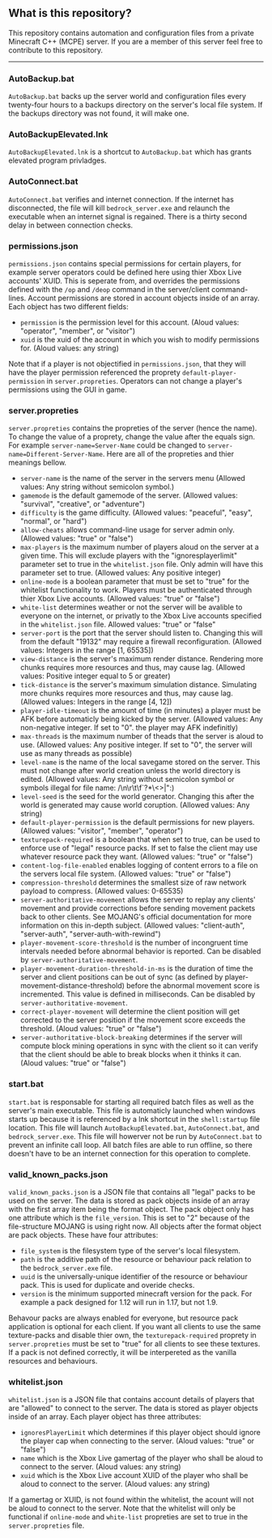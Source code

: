 ## What is this repository?
This repository contains automation and configuration files from a private Minecraft C++ (MCPE) server. If you are a member of this server feel free to contribute to this repository.

---

### AutoBackup.bat

`AutoBackup.bat` backs up the server world and configuration files every twenty-four hours to a backups directory on the server's local file system. If the backups directory was not found, it will make one.

### AutoBackupElevated.lnk

`AutoBackupElevated.lnk` is a shortcut to `AutoBackup.bat` which has grants elevated program privladges.

### AutoConnect.bat

`AutoConnect.bat` verifies and internet connection. If the internet has disconnected, the file will kill `bedrock_server.exe` and relaunch the executable when an internet signal is regained. There is a thirty second delay in between connection checks.

### permissions.json

`permissions.json` contains special permissions for certain players, for example server operators could be defined here using thier Xbox Live accounts' XUID. This is seperate from, and overrides the permissions defined with the `/op` and `/deop` command in the server/client command-lines. Account permissions are stored in account objects inside of an array. Each object has two different fields:

- `permission` is the permission level for this account. (Aloud values: "operator", "member", or "visitor")
- `xuid` is the xuid of the account in which you wish to modify permissions for. (Aloud values: any string)

Note that if a player is not objectified in `permissions.json`, that they will have the player permission referenced the proprety `default-player-permission` in `server.propreties`. Operators can not change a player's permissions using the GUI in game.

### server.propreties
`server.propreties` contains the propreties of the server (hence the name). To change the value of a proprety, change the value after the equals sign. For example `server-name=Server-Name` could be changed to `server-name=Different-Server-Name`. Here are all of the propreties and thier meanings bellow. 

- `server-name` is the name of the server in the servers menu (Allowed values: Any string without semicolon symbol.)
- `gamemode` is the default gamemode of the server. (Allowed values: "survival", "creative", or "adventure")
- `difficulty` is the game difficulty. (Allowed values: "peaceful", "easy", "normal", or "hard")
- `allow-cheats` allows command-line usage for server admin only. (Allowed values: "true" or "false")
- `max-players` is the maximum number of players aloud on the server at a given time. This will exclude players with the "ignoresplayerlimit" parameter set to true in the `whitelist.json` file. Only admin will have this parameter set to true. (Allowed values: Any positive integer)
- `online-mode` is a boolean parameter that must be set to "true" for the whitelist functionality to work. Players must be authenticated through thier Xbox Live accounts. (Allowed values: "true" or "false")
- `white-list` determines weather or not the server will be avalible to everyone on the internet, or privatly to the Xbox Live accounts specified in the `whitelist.json` file. Allowed values: "true" or "false"
- `server-port` is the port that the server should listen to. Changing this will from the default "19132" may require a firewall reconfiguration. (Allowed values: Integers in the range [1, 65535])
- `view-distance` is the server's maximum render distance. Rendering more chunks requires more resources and thus, may cause lag. (Allowed values: Positive integer equal to 5 or greater)
- `tick-distance` is the server's maximum simulation distance. Simulating more chunks requires more resources and thus, may cause lag. (Allowed values: Integers in the range [4, 12])
- `player-idle-timeout` is the amount of time (in minutes) a player must be AFK before automaticly being kicked by the server. (Allowed values: Any non-negative integer. If set to "0". the player may AFK indefinitly)
- `max-threads` is the maximum number of theads that the server is aloud to use. (Allowed values: Any positive integer. If set to "0", the server will use as many threads as possible)
- `level-name` is the name of the local savegame stored on the server. This must not change after world creation unless the world directory is edited. (Allowed values: Any string without semicolon symbol or symbols illegal for file name: /\n\r\t\f`?*\\<>|\":)
- `level-seed` is the seed for the world generator. Changing this after the world is generated may cause world coruption. (Allowed values: Any string)
- `default-player-permission` is the default permissions for new players. (Allowed values: "visitor", "member", "operator")
- `texturepack-required` is a boolean that when set to true, can be used to enforce use of "legal" resource packs. If set to false the client may use whatever resource pack they want. (Allowed values: "true" or "false")
- `content-log-file-enabled` enables logging of content errors to a file on the servers local file system. (Allowed values: "true" or "false")
- `compression-threshold` determines the smallest size of raw network payload to compress. (Allowed values: 0-65535)
- `server-authoritative-movement` allows the server to replay any clients' movement and provide corrections before sending movement packets back to other clients. See MOJANG's official documentation for more information on this in-depth subject. (Allowed values: "client-auth", "server-auth", "server-auth-with-rewind")
- `player-movement-score-threshold` is the number of incongruent time intervals needed before abnormal behavior is reported. Can be disabled by `server-authoritative-movement`.
- `player-movement-duration-threshold-in-ms` is the duration of time the server and client positions can be out of sync (as defined by player-movement-distance-threshold) before the abnormal movement score is incremented. This value is defined in milliseconds. Can be disabled by `server-authoritative-movement`.
- `correct-player-movement` will determine the client position will get corrected to the server position if the movement score exceeds the threshold. (Aloud values: "true" or "false")
- `server-authoritative-block-breaking` determines if the server will compute block mining operations in sync with the client so it can verify that the client should be able to break blocks when it thinks it can. (Aloud values: "true" or "false")

### start.bat

`start.bat` is responsable for starting all required batch files as well as the server's main executable. This file is automaticly launched when windows starts up because it is referenced by a lnk shortcut in the `shell:startup` file location. This file will launch `AutoBackupElevated.bat`, `AutoConnect.bat`, and `bedrock_server.exe`. This file will howerver not be run by `AutoConnect.bat` to prevent an infinite call loop. All batch files are able to run offline, so there doesn't have to be an internet connection for this operation to complete.

### valid_known_packs.json

`valid_known_packs.json` is a JSON file that contains all "legal" packs to be used on the server. The data is stored as pack objects inside of an array with the first array item being the format object. The pack object only has one attribute which is the `file_version`. This is set to "2" because of the file-structure MOJANG is using right now. All objects after the format object are pack objects. These have four attributes:

- `file_system` is the filesystem type of the server's local filesystem.
- `path` is the additive path of the resource or behaviour pack relation to the `bedrock_server.exe` file.
- `uuid` is the universally-unique identifier of the resource or behaviour pack. This is used for duplicate and overide checks.
- `version` is the minimum supported minecraft version for the pack. For example a pack designed for 1.12 will run in 1.17, but not 1.9.

Behavour packs are always enabled for everyone, but resource pack application is optional for each client. If you want all clients to use the same texture-packs and disable thier own, the `texturepack-required` proprety in `server.propreties` must be set to "true" for all clients to see these textures. If a pack is not defined correctly, it will be interpereted as the vanilla resources and behaviours.

### whitelist.json
`whitelist.json` is a JSON file that contains account details of players that are "allowed" to connect to the server. The data is stored as player objects inside of an array. Each player object has three attributes:

- `ignoresPlayerLimit` which determines if this player object should ignore the player cap when connecting to the server. (Aloud values: "true" or "false")
- `name` which is the Xbox Live gamertag of the player who shall be aloud to connect to the server. (Aloud values: any string)
- `xuid` which is the Xbox Live account XUID of the player who shall be aloud to connect to the server. (Aloud values: any string)

If a gamertag or XUID, is not found within the whitelist, the acount will not be aloud to connect to the server. Note that the whitelist will only be functional if `online-mode` and `white-list` propreties are set to true in the `server.propreties` file.

